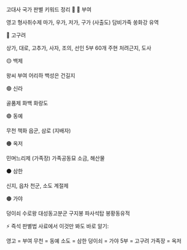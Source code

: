고대사 국가 판별 키워드 정리 📌
🔴 부여

영고
형사취수제
마가, 우가, 저가, 구가 (사출도)
담비가죽
쑹화강 유역

🔵 고구려

상가, 대로, 고추가, 사자, 조의, 선인
5부
60개 주현
처려근지, 도사

🟡 백제

왕씨 부여
어리하
백성은 건길지

🟢 신라

골품제
화백
화랑도

🟣 동예

무천
책화
읍군, 삼로 (지배자)

🟠 옥저

민며느리제 (가족장)
가족공동묘
소금, 해산물

⚫ 삼한

신지, 읍차
천군, 소도
계절제

🟤 가야

덩이쇠
수로왕
대성동고분군
구지봉
파사석탑
봉황동유적


⚡ 즉석 판별법
사료에서 이것만 봐도 바로 알기:

영고 = 부여
무천 = 동예
소도 = 삼한
덩이쇠 = 가야
5부 = 고구려
가족장 = 옥저
